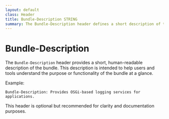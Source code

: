 ```yaml
---
layout: default
class: Header
title: Bundle-Description STRING
summary: The Bundle-Description header defines a short description of this bundle.. 
---
```


# Bundle-Description

The `Bundle-Description` header provides a short, human-readable description of the bundle. This description is intended to help users and tools understand the purpose or functionality of the bundle at a glance.

Example:

```
Bundle-Description: Provides OSGi-based logging services for applications.
```

This header is optional but recommended for clarity and documentation purposes.

